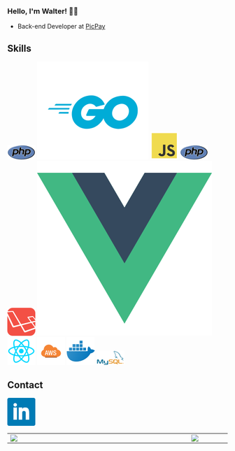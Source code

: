 ### Hello, I'm Walter! 👨‍💻
- Back-end Developer at [PicPay](https://picpay.com.br/site)

## Skills
[![PHP](icons/php.png)](https://www.php.net/)
[![Go](icons/go.png)](https://golang.org/)
[![JS](icons/js.png)](https://developer.mozilla.org/pt-BR/docs/Web/JavaScript)
[![Kotlin](icons/php.png)](https://kotlinlang.org/)
[![Laravel](icons/laravel.png)](https://laravel.com/)
[![Vue](icons/vue.png)](https://vuejs.org/)
[![React](icons/react.png)](https://pt-br.reactjs.org/)
[![AWS](icons/aws.png)](https://aws.amazon.com/)
[![Docker](icons/docker.png)](https://www.docker.com/)
[![MySQL](icons/mysql.png)](https://www.mysql.com/)


## Contact
[![LinkedIn](icons/linkedin.png)](https://www.linkedin.com/in/walter-paes/)


<center>
<table>
    <tr>
        <td><img width="400px" align="left" src="https://github-readme-stats.vercel.app/api/top-langs/?username=WalterPaes&hide=html&layout=compact&theme=buefy" /></td>
        <td><img width="470px" align="left" src="https://github-readme-stats.vercel.app/api?username=WalterPaes&theme=buefy"/></td>
    </tr>   
</table>
</center>

